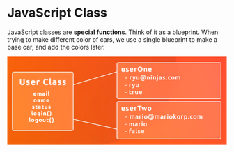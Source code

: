 # JavaScript Class

JavaScript classes are **special functions**. Think of it as a blueprint. When trying to make different color of cars, we use a single blueprint to make a base car, and add the colors later. 

<img src="src/JavaScript-class.png" alt="drawing" width="700"/>
